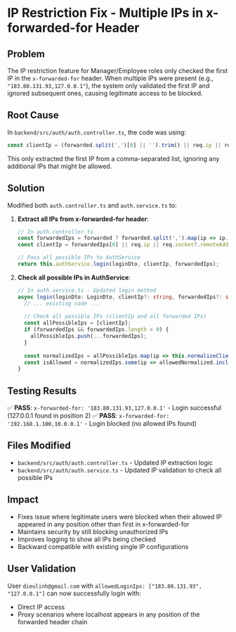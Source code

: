 # IP Restriction Fix - Multiple IPs in x-forwarded-for Header

## Problem
The IP restriction feature for Manager/Employee roles only checked the first IP in the `x-forwarded-for` header. When multiple IPs were present (e.g., `"183.80.131.93,127.0.0.1"`), the system only validated the first IP and ignored subsequent ones, causing legitimate access to be blocked.

## Root Cause
In `backend/src/auth/auth.controller.ts`, the code was using:
```typescript
const clientIp = (forwarded.split(',')[0] || '').trim() || req.ip || req.socket?.remoteAddress || '';
```

This only extracted the first IP from a comma-separated list, ignoring any additional IPs that might be allowed.

## Solution
Modified both `auth.controller.ts` and `auth.service.ts` to:

1. **Extract all IPs from x-forwarded-for header**:
   ```typescript
   // In auth.controller.ts
   const forwardedIps = forwarded ? forwarded.split(',').map(ip => ip.trim()).filter(ip => ip) : [];
   const clientIp = forwardedIps[0] || req.ip || req.socket?.remoteAddress || '';
   
   // Pass all possible IPs to AuthService
   return this.authService.login(loginDto, clientIp, forwardedIps);
   ```

2. **Check all possible IPs in AuthService**:
   ```typescript
   // In auth.service.ts - Updated login method
   async login(loginDto: LoginDto, clientIp?: string, forwardedIps?: string[]) {
     // ... existing code ...
     
     // Check all possible IPs (clientIp and all forwarded IPs)
     const allPossibleIps = [clientIp];
     if (forwardedIps && forwardedIps.length > 0) {
       allPossibleIps.push(...forwardedIps);
     }
     
     const normalizedIps = allPossibleIps.map(ip => this.normalizeClientIp(ip)).filter(ip => ip);
     const isAllowed = normalizedIps.some(ip => allowedNormalized.includes(ip));
   }
   ```

## Testing Results
✅ **PASS**: `x-forwarded-for: '183.80.131.93,127.0.0.1'` - Login successful (127.0.0.1 found in position 2)
✅ **PASS**: `x-forwarded-for: '192.168.1.100,10.0.0.1'` - Login blocked (no allowed IPs found)

## Files Modified
- `backend/src/auth/auth.controller.ts` - Updated IP extraction logic
- `backend/src/auth/auth.service.ts` - Updated IP validation to check all possible IPs

## Impact
- Fixes issue where legitimate users were blocked when their allowed IP appeared in any position other than first in x-forwarded-for
- Maintains security by still blocking unauthorized IPs
- Improves logging to show all IPs being checked
- Backward compatible with existing single IP configurations

## User Validation
User `dieulinh@gmail.com` with `allowedLoginIps: ["183.80.131.93", "127.0.0.1"]` can now successfully login with:
- Direct IP access
- Proxy scenarios where localhost appears in any position of the forwarded header chain
